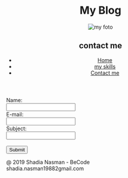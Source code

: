 <!DOCTYPE html>

<html lang="en">
    <head>
        <meta charset="utf-8"> 
        <meta name="viewport" content="width=device-width, initial-scale=1">
        <meta http-equiv="X-UA-Compatible" content="ie=edge">
        <link rel="icon" href="img/myicon.ico">
        <title>contactme</title>
    </head>
    <body>
        <header class="page-header">
            <h1>My Blog</h1>
            <img src="https://encrypted-tbn0.gstatic.com/images?q=tbn:ANd9GcQyCDNR7KvW0IL3GU0Mp3uAc2WfpDmV5vIBC62YaRR4dgA2t2h4" alt="my foto">
            <h2>contact me</h2>
    <nav >
            <ul>
              <li><a href="home.html">Home</a></li>
              <li><a href="myskills.html">my skills</a></li>
              <li><a href="contactme.html">Contact me</a></li>
            </ul>
          </nav>
    </header>
            <form >
                Name:<br>
                <input type="text" name="firstname" >
                <br>
                E-mail:<br>
                <input type="email" name="email">
                <br>
                Subject:<br>
                <input type="text" name="subject" >
                <br><br>
                <input type="submit" value="Submit">
              </form> 
            <footer>
                <p>@ 2019 Shadia Nasman - BeCode <br> shadia.nasman19882gmail.com  </p>
         </footer>
    </body>
</html>
